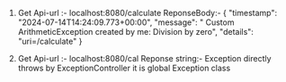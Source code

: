 1. Get Api-url :-
  localhost:8080/calculate
   ReponseBody:-
   {
    "timestamp": "2024-07-14T14:24:09.773+00:00",
    "message": " Custom ArithmeticException created by me:  Division by zero",
    "details": "uri=/calculate"
   }

2.  Get Api-url :-
   localhost:8080/cal
   Reponse string:-
   Exception directly throws by  ExceptionController it is global Exception class


